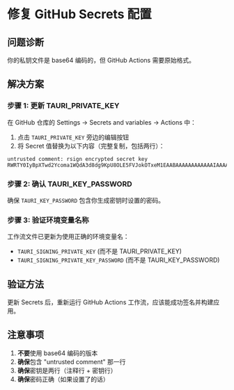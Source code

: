 # 修复 GitHub Secrets 配置

## 问题诊断
你的私钥文件是 base64 编码的，但 GitHub Actions 需要原始格式。

## 解决方案

### 步骤 1: 更新 TAURI_PRIVATE_KEY

在 GitHub 仓库的 Settings → Secrets and variables → Actions 中：

1. 点击 `TAURI_PRIVATE_KEY` 旁边的编辑按钮
2. 将 Secret 值替换为以下内容（完整复制，包括两行）：

```
untrusted comment: rsign encrypted secret key
RWRTY0IyBpXTwd2Ycoma1WQdA3d8dg9KpU8OLE5FVJokOTxeM1EAABAAAAAAAAAAAAIAAAAA/s3z9LlO81247mK2z59EJQcIn//RfFty/rDtoo/gRlB2pDNDZ9K9rhhbl6DQyOQ1IEtTqeNZsFBHcWGQkdignhreiNQoOO9DTbuzJSi/uol7/sY+fT3cHMpmRw9DQtJKZsTFCMC5aII=
```

### 步骤 2: 确认 TAURI_KEY_PASSWORD

确保 `TAURI_KEY_PASSWORD` 包含你生成密钥时设置的密码。

### 步骤 3: 验证环境变量名称

工作流文件已更新为使用正确的环境变量名：
- `TAURI_SIGNING_PRIVATE_KEY` (而不是 TAURI_PRIVATE_KEY)
- `TAURI_SIGNING_PRIVATE_KEY_PASSWORD` (而不是 TAURI_KEY_PASSWORD)

## 验证方法

更新 Secrets 后，重新运行 GitHub Actions 工作流，应该能成功签名并构建应用。

## 注意事项

1. **不要**使用 base64 编码的版本
2. **确保**包含 "untrusted comment" 那一行
3. **确保**密钥是两行（注释行 + 密钥行）
4. **确保**密码正确（如果设置了的话）
